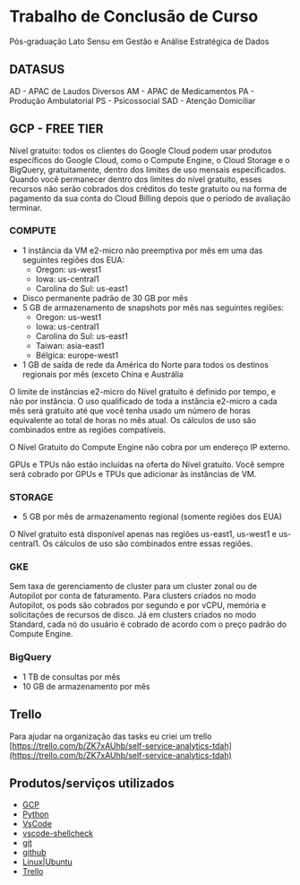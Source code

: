 # Trabalho de Conclusão de Curso

Pós-graduação Lato Sensu em Gestão e Análise Estratégica de Dados 

## DATASUS
AD - APAC de Laudos Diversos
AM - APAC de Medicamentos
PA - Produção Ambulatorial
PS - Psicossocial
SAD - Atenção Domiciliar

## GCP - FREE TIER
Nível gratuito: todos os clientes do Google Cloud podem usar produtos específicos do Google Cloud, como o Compute Engine, o Cloud Storage e o BigQuery, gratuitamente, dentro dos limites de uso mensais especificados. Quando você permanecer dentro dos limites do nível gratuito, esses recursos não serão cobrados dos créditos do teste gratuito ou na forma de pagamento da sua conta do Cloud Billing depois que o período de avaliação terminar.

### COMPUTE
- 1 instância da VM e2-micro não preemptiva por mês em uma das seguintes regiões dos EUA:
    - Oregon: us-west1
    - Iowa: us-central1
    - Carolina do Sul: us-east1
- Disco permanente padrão de 30 GB por mês
- 5 GB de armazenamento de snapshots por mês nas seguintes regiões:
    - Oregon: us-west1
    - Iowa: us-central1
    - Carolina do Sul: us-east1
    - Taiwan: asia-east1
    - Bélgica: europe-west1
- 1 GB de saída de rede da América do Norte para todos os destinos regionais por mês (exceto China e Austrália

O limite de instâncias e2-micro do Nível gratuito é definido por tempo, e não por instância. O uso qualificado de toda a instância e2-micro a cada mês será gratuito até que você tenha usado um número de horas equivalente ao total de horas no mês atual. Os cálculos de uso são combinados entre as regiões compatíveis.

O Nível Gratuito do Compute Engine não cobra por um endereço IP externo.

GPUs e TPUs não estão incluídas na oferta do Nível gratuito. Você sempre será cobrado por GPUs e TPUs que adicionar às instâncias de VM.

### STORAGE
- 5 GB por mês de armazenamento regional (somente regiões dos EUA)

O Nível gratuito está disponível apenas nas regiões us-east1, us-west1 e us-central1. Os cálculos de uso são combinados entre essas regiões.

### GKE
Sem taxa de gerenciamento de cluster para um cluster zonal ou de Autopilot por conta de faturamento. Para clusters criados no modo Autopilot, os pods são cobrados por segundo e por vCPU, memória e solicitações de recursos de disco. Já em clusters criados no modo Standard, cada nó do usuário é cobrado de acordo com o preço padrão do Compute Engine.

### BigQuery
- 1 TB de consultas por mês
- 10 GB de armazenamento por mês

## Trello

Para ajudar na organização das tasks eu criei um trello
[https://trello.com/b/ZK7xAUhb/self-service-analytics-tdah](https://trello.com/b/ZK7xAUhb/self-service-analytics-tdah)


## Produtos/serviços utilizados

- [GCP](https://cloud.google.com/) 
- [Python](https://www.python.org/) 
- [VsCode](https://code.visualstudio.com/) 
- [vscode-shellcheck](https://marketplace.visualstudio.com/items?itemName=timonwong.shellcheck) 
- [git](https://git-scm.com/) 
- [github](https://github.com/) 
- [Linux|Ubuntu](https://ubuntu.com/) 
- [Trello](https://trello.com/) 
